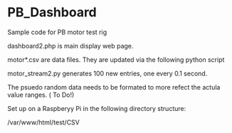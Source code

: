 # PB_Dashboard
 Sample code for PB motor test rig

dashboard2.php is main display web page.

motor*.csv are data files. They are updated via the following python script

motor_stream2.py generates 100 new entries, one every 0.1 second.

The psuedo random data needs to be formated to more refect the actula value ranges. ( To Do!)

Set up on a Raspberyy Pi in the following directory structure:

/var/www/html/test/CSV

